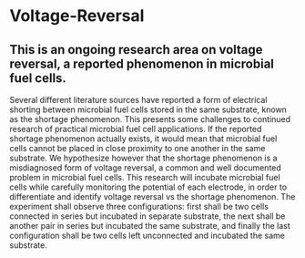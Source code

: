 # Voltage-Reversal
## This is an ongoing research area on voltage reversal, a reported phenomenon in microbial fuel cells.

Several different literature sources have reported a form of electrical shorting between microbial fuel cells stored in the same substrate, known as the shortage phenomenon. This presents some challenges to continued research of practical microbial fuel cell applications. If the reported shortage phenomenon actually exists, it would mean that microbial fuel cells cannot be placed in close proximity to one another in the same substrate. We hypothesize however that the shortage phenomenon is a misdiagnosed form of voltage reversal, a common and well documented problem in microbial fuel cells. This research will incubate microbial fuel cells while carefully monitoring the potential of each electrode, in order to differentiate and identify voltage reversal vs the shortage phenomenon. The experiment shall observe three configurations: first shall be two cells connected in series but incubated in separate substrate, the next shall be another pair in series but incubated the same substrate, and finally the last configuration shall be two cells left unconnected and incubated the same substrate.
